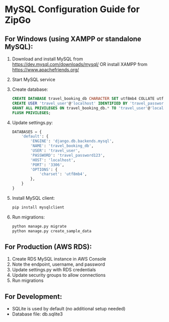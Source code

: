 # MySQL Configuration Guide for ZipGo

## For Windows (using XAMPP or standalone MySQL):

1. Download and install MySQL from https://dev.mysql.com/downloads/mysql/
   OR install XAMPP from https://www.apachefriends.org/

2. Start MySQL service

3. Create database:
   ```sql
   CREATE DATABASE travel_booking_db CHARACTER SET utf8mb4 COLLATE utf8mb4_unicode_ci;
   CREATE USER 'travel_user'@'localhost' IDENTIFIED BY 'travel_password123';
   GRANT ALL PRIVILEGES ON travel_booking_db.* TO 'travel_user'@'localhost';
   FLUSH PRIVILEGES;
   ```

4. Update settings.py:
   ```python
   DATABASES = {
       'default': {
           'ENGINE': 'django.db.backends.mysql',
           'NAME': 'travel_booking_db',
           'USER': 'travel_user',
           'PASSWORD': 'travel_password123',
           'HOST': 'localhost',
           'PORT': '3306',
           'OPTIONS': {
               'charset': 'utf8mb4',
           },
       }
   }
   ```

5. Install MySQL client:
   ```bash
   pip install mysqlclient
   ```

6. Run migrations:
   ```bash
   python manage.py migrate
   python manage.py create_sample_data
   ```

## For Production (AWS RDS):

1. Create RDS MySQL instance in AWS Console
2. Note the endpoint, username, and password
3. Update settings.py with RDS credentials
4. Update security groups to allow connections
5. Run migrations

## For Development:
- SQLite is used by default (no additional setup needed)
- Database file: db.sqlite3
